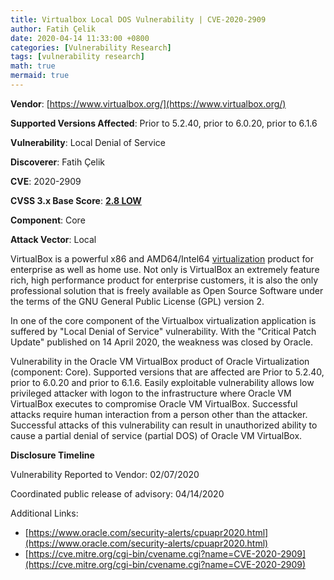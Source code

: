 ```yaml
---
title: Virtualbox Local DOS Vulnerability | CVE-2020-2909
author: Fatih Çelik
date: 2020-04-14 11:33:00 +0800
categories: [Vulnerability Research]
tags: [vulnerability research]
math: true
mermaid: true
---
```


**Vendor**: [https://www.virtualbox.org/](https://www.virtualbox.org/)

**Supported Versions Affected**: Prior to 5.2.40, prior to 6.0.20, prior to 6.1.6

**Vulnerability**: Local Denial of Service

**Discoverer**: Fatih Çelik

**CVE**: 2020-2909

**CVSS 3.x Base Score**: **[2.8 LOW](https://nvd.nist.gov/vuln-metrics/cvss/v3-calculator?name=CVE-2020-2909&vector=AV:L/AC:L/PR:L/UI:R/S:U/C:N/I:N/A:L&version=3.1&source=NIST)**

**Component**: Core

**Attack Vector**: Local

VirtualBox is a powerful x86 and AMD64/Intel64 [virtualization](https://www.virtualbox.org/wiki/Virtualization) product for enterprise as well as home use. Not only is VirtualBox an extremely feature rich, high performance product for enterprise customers, it is also the only professional solution that is freely available as Open Source Software under the terms of the GNU General Public License (GPL) version 2.

In one of the core component of the Virtualbox virtualization application is suffered by "Local Denial of Service" vulnerability. With the "Critical Patch Update" published on 14 April 2020, the weakness was closed by Oracle.

Vulnerability in the Oracle VM VirtualBox product of Oracle Virtualization (component: Core). Supported versions that are affected are Prior to 5.2.40, prior to 6.0.20 and prior to 6.1.6. Easily exploitable vulnerability allows low privileged attacker with logon to the infrastructure where Oracle VM VirtualBox executes to compromise Oracle VM VirtualBox. Successful attacks require human interaction from a person other than the attacker. Successful attacks of this vulnerability can result in unauthorized ability to cause a partial denial of service (partial DOS) of Oracle VM VirtualBox.

**Disclosure Timeline**

Vulnerability Reported to Vendor: 02/07/2020

Coordinated public release of advisory: 04/14/2020

Additional Links:

- [https://www.oracle.com/security-alerts/cpuapr2020.html](https://www.oracle.com/security-alerts/cpuapr2020.html)
- [https://cve.mitre.org/cgi-bin/cvename.cgi?name=CVE-2020-2909](https://cve.mitre.org/cgi-bin/cvename.cgi?name=CVE-2020-2909)
